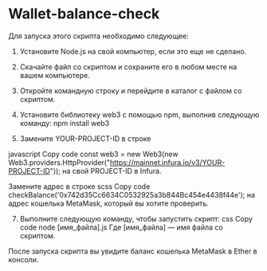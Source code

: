 # Wallet-balance-check
Для запуска этого скрипта необходимо следующее:

1) Установите Node.js на свой компьютер, если это еще не сделано.

2) Скачайте файл со скриптом и сохраните его в любом месте на вашем компьютере.

3) Откройте командную строку и перейдите в каталог с файлом со скриптом.

4) Установите библиотеку web3 с помощью npm, выполнив следующую команду: npm install web3

5) Замените YOUR-PROJECT-ID в строке

javascript
Copy code
const web3 = new Web3(new Web3.providers.HttpProvider("https://mainnet.infura.io/v3/YOUR-PROJECT-ID"));
на свой PROJECT-ID в Infura.

Замените адрес в строке
scss
Copy code
checkBalance('0x742d35Cc6634C0532925a3b844Bc454e4438f44e');
на адрес кошелька MetaMask, который вы хотите проверить.

7) Выполните следующую команду, чтобы запустить скрипт:
css
Copy code
node [имя_файла].js
Где [имя_файла] — имя файла со скриптом.

После запуска скрипта вы увидите баланс кошелька MetaMask в Ether в консоли.
